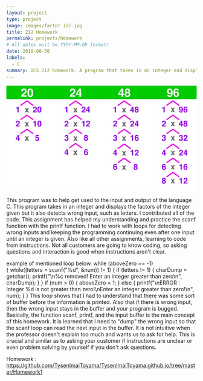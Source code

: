 ```yaml
---
layout: project
type: project
image: images/factor (2).jpg
title: 212 Homework
permalink: projects/Homework
# All dates must be YYYY-MM-DD format!
date: 2018-08-30
labels:
  - C
summary: ICS 212 homework. A program that takes in an integer and displays all factors of given integer.
---
```

<img class="ui medium right floated rounded image" src="../images/factor (2).jpg">

  This program was to help get used to the input and output of the language C. This program takes in an integer and displays the factors 
of the integer given but it also detects wrong input, such as letters. I contributed all of the code. This assignment has helped my understanding and practice the scanf function with the printf function. I had to work with loops for detecting wrong inputs and keeping the programming continuing even after one input until an integer is given. Also like all other assignments, learning to code from instructions. Not all customers are going to know coding, so asking questions and interaction is good when instructions aren't clear.

example of mentioned loop below.
  while (aboveZero == -1)    
    {
        while((letters = scanf("%d", &num)) != 1)
        {
            if (letters != 1)
            {
                charDump = getchar();
                printf("\n%c removed! Enter an integer greater than zero\n", charDump);
            }
        }
        if (num > 0)
        {
            aboveZero = 1;
        }
        else
        {
            printf("\nERROR : Integer %d is not greater than zero!\nEnter an integer greater than zero!\n", num);
        }
     }
This loop shows that I had to understand that there was some sort of buffer before the information is printed. Also that if there is
wrong input, then the wrong input stays in the buffer and your program is bugged. Basically, the function scanf, printf, and the
input buffer is the main concept of this homework. It is learned that I need to "dump" the wrong input so that the scanf loop can read
the next input in the buffer. It is not intuitive when the professor doesn't explain
too much and wants us to ask for help. This is crucial and similar as to asking your customer if instructions are unclear or even
problem solving by yourself if you don't ask questions. 

Homework : https://github.com/TysenImaiToyama/TysenImaiToyama.github.io/tree/master/Homework1
